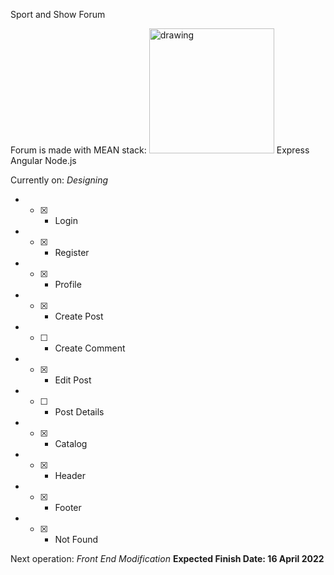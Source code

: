 Sport and Show Forum

Forum is made with MEAN stack:
<img src="https://upload.wikimedia.org/wikipedia/commons/thumb/9/93/MongoDB_Logo.svg/2560px-MongoDB_Logo.svg.png" alt="drawing" width="200"/>
Express
Angular
Node.js

Currently on: *Designing*
* - [x] - Login
* - [x] - Register
* - [x] - Profile
* - [x] - Create Post
* - [ ] - Create Comment
* - [x] - Edit Post
* - [ ] - Post Details
* - [x] - Catalog
* - [x] - Header
* - [x] - Footer
* - [x] - Not Found

Next operation: *Front End Modification*
**Expected Finish Date: 16 April 2022**
